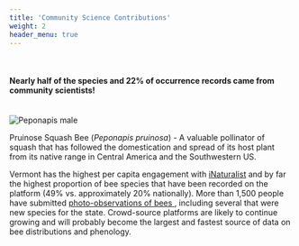 ```yaml
---
title: 'Community Science Contributions'
weight: 2
header_menu: true
---
```

<br>

<div class="lead">
  <h4>Nearly half of the species and 22% of occurrence records came from community scientists!</h4>
</div>

<br>
<div class="row">
  <div class="col-lg-6">
    <img
      src="https://stateofbees.vtatlasoflife.org/images/Peponapis male.jpg"
      alt="Peponapis male"
      title= "Pruinose Squash Bee (<i>Peponapis pruinosa</i>)"
      style="margin: 0px"
    >
    <p class="caption">
      Pruinose Squash Bee (<i>Peponapis pruinosa</i>) - A valuable pollinator of squash that has followed the domestication and spread of its host plant from its native range in Central America and the Southwestern US.
    </p>
  </div>
  <div class="col-lg-6">
    Vermont has the highest per capita engagement with <a href="https://www.inaturalist.org/places/vermont-us" target=blank_>iNaturalist</a> and by far the highest proportion of bee species that have been recorded on the platform (49% vs. approximately 20% nationally). More than 1,500 people have submitted <a href=”https://www.inaturalist.org/projects/vermont-wild-bee-survey”>photo-observations of bees </a>, including several that were new species for the state. Crowd-source platforms are likely to continue growing and will probably become the largest and fastest source of data on bee distributions and phenology.
  </div>
</div>
